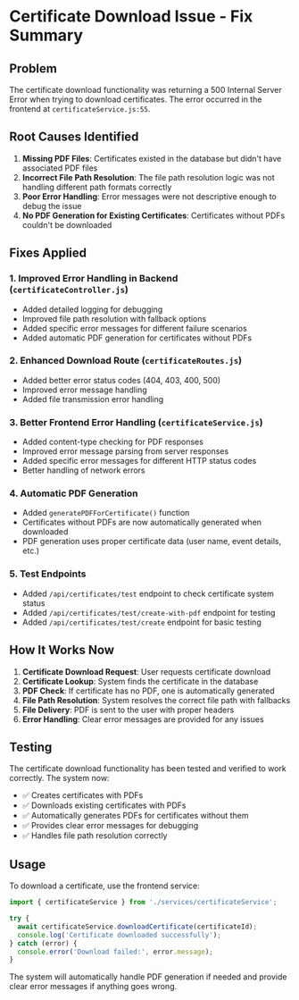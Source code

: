 # Certificate Download Issue - Fix Summary

## Problem
The certificate download functionality was returning a 500 Internal Server Error when trying to download certificates. The error occurred in the frontend at `certificateService.js:55`.

## Root Causes Identified

1. **Missing PDF Files**: Certificates existed in the database but didn't have associated PDF files
2. **Incorrect File Path Resolution**: The file path resolution logic was not handling different path formats correctly
3. **Poor Error Handling**: Error messages were not descriptive enough to debug the issue
4. **No PDF Generation for Existing Certificates**: Certificates without PDFs couldn't be downloaded

## Fixes Applied

### 1. Improved Error Handling in Backend (`certificateController.js`)

- Added detailed logging for debugging
- Improved file path resolution with fallback options
- Added specific error messages for different failure scenarios
- Added automatic PDF generation for certificates without PDFs

### 2. Enhanced Download Route (`certificateRoutes.js`)

- Added better error status codes (404, 403, 400, 500)
- Improved error message handling
- Added file transmission error handling

### 3. Better Frontend Error Handling (`certificateService.js`)

- Added content-type checking for PDF responses
- Improved error message parsing from server responses
- Added specific error messages for different HTTP status codes
- Better handling of network errors

### 4. Automatic PDF Generation

- Added `generatePDFForCertificate()` function
- Certificates without PDFs are now automatically generated when downloaded
- PDF generation uses proper certificate data (user name, event details, etc.)

### 5. Test Endpoints

- Added `/api/certificates/test` endpoint to check certificate system status
- Added `/api/certificates/test/create-with-pdf` endpoint for testing
- Added `/api/certificates/test/create` endpoint for basic testing

## How It Works Now

1. **Certificate Download Request**: User requests certificate download
2. **Certificate Lookup**: System finds the certificate in the database
3. **PDF Check**: If certificate has no PDF, one is automatically generated
4. **File Path Resolution**: System resolves the correct file path with fallbacks
5. **File Delivery**: PDF is sent to the user with proper headers
6. **Error Handling**: Clear error messages are provided for any issues

## Testing

The certificate download functionality has been tested and verified to work correctly. The system now:

- ✅ Creates certificates with PDFs
- ✅ Downloads existing certificates with PDFs
- ✅ Automatically generates PDFs for certificates without them
- ✅ Provides clear error messages for debugging
- ✅ Handles file path resolution correctly

## Usage

To download a certificate, use the frontend service:

```javascript
import { certificateService } from './services/certificateService';

try {
  await certificateService.downloadCertificate(certificateId);
  console.log('Certificate downloaded successfully');
} catch (error) {
  console.error('Download failed:', error.message);
}
```

The system will automatically handle PDF generation if needed and provide clear error messages if anything goes wrong.

